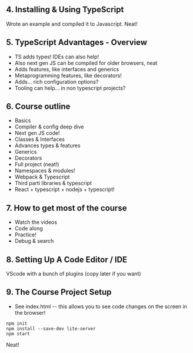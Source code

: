 ## 4. Installing & Using TypeScript
Wrote an example and compiled it to Javascript. Neat!

## 5. TypeScript Advantages - Overview
- TS adds types! IDEs can also help!
- Also next gen JS can be compiled for older browsers, neat
- Adds features, like interfaces and generics
- Metaprogramming features, like decorators!
- Adds... rich configuration options?
- Tooling can help... in non typescript projects?

## 6. Course outline
- Basics
- Compiler & config deep dive
- Next gen JS code!
- Classes & Interfaces
- Advances types & features
- Generics 
- Decorators
- Full project (neat!)
- Namespaces & modules!
- Webpack & Typescript
- Third parti libraries & typescript
- React + typescript + nodejs + typescript!

## 7. How to get most of the course
- Watch the videos
- Code along
- Practice!
- Debug & search

## 8. Setting Up A Code Editor / IDE
VScode with a bunch of plugins (copy later if you want)


## 9. The Course Project Setup
- See index.html -- this allows you to see code changes on the screen in the browser!
```shell
npm init
npm install --save-dev lite-server
npm start
```
Neat!